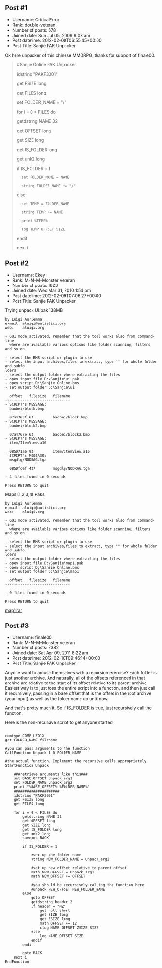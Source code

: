 ## Post #1
- Username: CriticalError
- Rank: double-veteran
- Number of posts: 678
- Joined date: Sun Jul 05, 2009 9:03 am
- Post datetime: 2012-02-09T06:55:45+00:00
- Post Title: Sanjie PAK Unpacker

Ok here unpacker of this chinese MMORPG, thanks for support of finale00.



> #Sanjie Online PAK Unpacker
>
> 
>
> idstring "PAKF3001"
>
> get FSIZE long
>
> get FILES long
>
> 
>
> set FOLDER_NAME = "/"
>
> for i = 0 < FILES do
>
>    getdstring NAME 32
>
>    get OFFSET long
>
>    get SIZE long
>
>    get IS_FOLDER long
>
>    get unk2 long
>
> 
>
>    if IS_FOLDER = 1
>
>       set FOLDER_NAME = NAME
>
>       string FOLDER_NAME += "/"
>
>    else
>
>       set TEMP = FOLDER_NAME
>
>       string TEMP += NAME
>
>       print %TEMP%
>
>       log TEMP OFFSET SIZE   
>
>    endif
>
> next i
## Post #2
- Username: Ekey
- Rank: M-M-M-Monster veteran
- Number of posts: 1823
- Joined date: Wed Mar 31, 2010 1:54 pm
- Post datetime: 2012-02-09T07:06:27+00:00
- Post Title: Sanjie PAK Unpacker

Trying unpack UI.pak 138MB

```
by Luigi Auriemma
e-mail: aluigi@autistici.org
web:    aluigi.org

- GUI mode activated, remember that the tool works also from command-line
  where are available various options like folder scanning, filters and so on

- select the BMS script or plugin to use
- select the input archives/files to extract, type "" for whole folder and subfo
lders
- select the output folder where extracting the files
- open input file D:\Sanjie\ui.pak
- open script D:\Sanjie Online.bms
- set output folder D:\Sanjie\ui

  offset   filesize   filename
------------------------------
- SCRIPT's MESSAGE:
  baobei/block.bmp

  07a4763f 63         baobei/block.bmp
- SCRIPT's MESSAGE:
  baobei/block2.bmp

  07a4767e 62         baobei/block2.bmp
- SCRIPT's MESSAGE:
  item/ItemView.a16

  085071a6 92         item/ItemView.a16
- SCRIPT's MESSAGE:
  msgdlg/NODRAG.tga

  0850fcef 427        msgdlg/NODRAG.tga

- 4 files found in 0 seconds

Press RETURN to quit
```


Maps (1,2,3,4) Paks

```
by Luigi Auriemma
e-mail: aluigi@autistici.org
web:    aluigi.org

- GUI mode activated, remember that the tool works also from command-line
  where are available various options like folder scanning, filters and so on

- select the BMS script or plugin to use
- select the input archives/files to extract, type "" for whole folder and subfo
lders
- select the output folder where extracting the files
- open input file D:\Sanjie\map1.pak
- open script D:\Sanjie Online.bms
- set output folder D:\Sanjie\map1

  offset   filesize   filename
------------------------------

- 0 files found in 0 seconds

Press RETURN to quit
```

[map1.rar](https://xentaxbackup.github.io/file/5046_map1.rar)
## Post #3
- Username: finale00
- Rank: M-M-M-Monster veteran
- Number of posts: 2382
- Joined date: Sat Apr 09, 2011 8:22 am
- Post datetime: 2012-02-10T09:46:14+00:00
- Post Title: Sanjie PAK Unpacker

Anyone want to amuse themselves with a recursion exercise?
Each folder is just another archive. And naturally, all of the offsets referenced in that archive are relative to the start of its offset relative to its parent archive. Easiest way is to just toss the entire script into a function, and then just call it recursively, passing in a base offset that is the offset in the root archive (your input) as well as the folder name up until now.

And that's pretty much it. So if IS_FOLDER is true, just recursively call the function.

Here is the non-recursive script to get anyone started.

```

comtype COMP_LZO1X
get FOLDER_NAME filename

#you can pass arguments to the function
CallFunction Unpack 1 0 FOLDER_NAME

#the actual function. Implement the recursive calls appropriately.
StartFunction Unpack

	###retrieve arguments like this###
	set BASE_OFFSET Unpack_arg1
	set FOLDER_NAME Unpack_arg2
	print "%BASE_OFFSET% %FOLDER_NAME%"
	#####################
	idstring "PAKF3001"
	get FSIZE long
	get FILES long

	for i = 0 < FILES do
		getdstring NAME 32
		get OFFSET long
		get SIZE long
		get IS_FOLDER long
		get unk2 long
		savepos BACK

		if IS_FOLDER = 1
			
			#set up the folder name
			string NEW_FOLDER_NAME = Unpack_arg2
			
			#set up new offset relative to parent offset
			math NEW_OFFSET = Unpack_arg1
			math NEW_OFFSET += OFFSET
			
			#you should be recursively calling the function here
			#unpack NEW_OFFSET NEW_FOLDER_NAME
		else
			goto OFFSET
			getdstring header 2
			if header = "NZ"
				get null short
				get SIZE long
				get ZSIZE long
				math OFFSET += 12
				clog NAME OFFSET ZSIZE SIZE
			else
				log NAME OFFSET SIZE
			endif
		endif

		goto BACK
	next i
EndFunction

```
